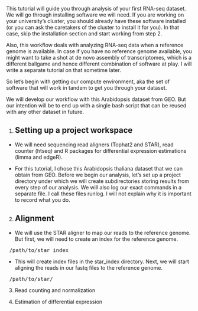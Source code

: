 
This tutorial will guide you through analysis of your first RNA-seq dataset. We will go through installing software we will need. If you are working on your university’s cluster, you should already have these software installed (or you can ask the caretakers of the cluster to install it for you). In that case, skip the installation section and start working from step 2. 
 
Also, this workflow deals with analyzing RNA-seq data when a reference genome is available. In case if you have no reference genome available, you might want to take a shot at de novo assembly of transcriptomes, which is a different ballgame and hence different combination of software at play. I will write a separate tutorial on that sometime later.    

So let’s begin with getting our compute environment, aka the set of software that will work in tandem to get you through your dataset.

We will develop our workflow with this Arabidopsis dataset from GEO. But our intention will be to end up with a single bash script that can be reused with any other dataset in future.

  
1. ## Setting up a project workspace
* We will need sequencing read aligners (Tophat2 and STAR), read counter (htseq) and R packages for differential expression estimations (limma and edgeR). 

* For this tutorial, I chose this Arabidopsis thaliana dataset that we can obtain from GEO. Before we begin our analysis, let’s set up a project directory under which we will create subdirectories storing results from every step of our analysis. We will also log our exact commands in a separate file. I call these files runlog. I will not explain why it is important to record what you do. 



2. ## Alignment

* We will use the STAR aligner to map our reads to the reference genome. But first, we will need to create an index for the reference genome. 

<pre> /path/to/star index </pre>

* This will create index files in the star_index directory. Next, we will start aligning the reads in our fastq files to the reference genome. 

<pre> /path/to/star/ </pre> 

 





3. Read counting and normalization 

4. Estimation of differential expression 


 


